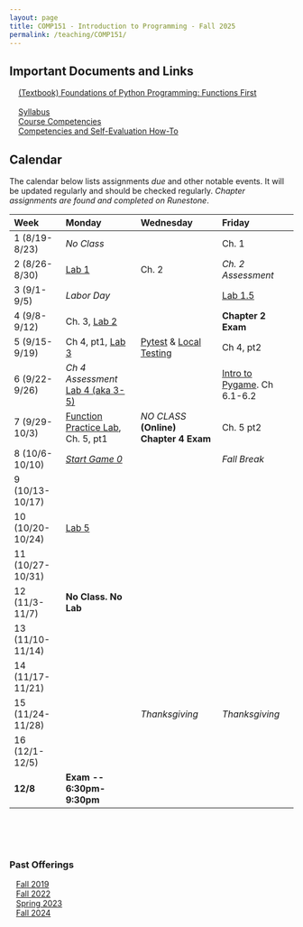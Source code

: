 ```yaml
---
layout: page
title: COMP151 - Introduction to Programming - Fall 2025
permalink: /teaching/COMP151/
---
```


## Important Documents and Links

&nbsp;&nbsp;&nbsp; [(Textbook) Foundations of Python Programming: Functions First](https://runestone.academy/ns/books/published/mc_comp151_foppff_fa25/fopp-ff-3.html) <br><br>
&nbsp;&nbsp;&nbsp; [Syllabus](/teaching/COMP151/fa25/comp151-syllabus.pdf)<br>
&nbsp;&nbsp;&nbsp; [Course Competencies](/teaching/COMP151/fa25/COMP151-Competencies.pdf)<br>
&nbsp;&nbsp;&nbsp; [Competencies and Self-Evaluation How-To](/teaching/ungrading/howto-portfolio)

## Calendar

The calendar below lists assignments *due* and other notable events.  It will be updated regularly and should be checked regularly. *Chapter assignments are found and completed on Runestone*.

| Week | Monday | Wednesday | Friday |
| :-- | :-- | :-- | :-- |
| 1 (8/19-8/23)|  *No Class*   |     | Ch. 1  |
| 2 (8/26-8/30)| [Lab 1](https://classroom.github.com/a/nntxWkDV) | Ch. 2 |  *Ch. 2 Assessment*  |
| 3 (9/1-9/5)| *Labor Day* |   | [Lab 1.5](https://classroom.github.com/a/AMZndCkk)  |
| 4 (9/8-9/12)| Ch. 3, [Lab 2](https://classroom.github.com/a/hxj-sk2t) |  | **Chapter 2 Exam** |
| 5 (9/15-9/19)| Ch 4, pt1, [Lab 3](https://classroom.github.com/a/pWxWRhud) | [Pytest](/teaching/COMP151/docs/pytest/) & [Local Testing](/teaching/COMP151/docs/localdev/) | Ch 4, pt2 |
| 6 (9/22-9/26)| *Ch 4 Assessment* [Lab 4 (aka 3-5)](https://classroom.github.com/a/lzbPWtd0)  | | [Intro to Pygame](/teaching/comp151/docs/pygame-intro/). Ch 6.1-6.2 |
| 7 (9/29-10/3)| [Function Practice Lab](https://classroom.github.com/a/G0rLveQh), Ch. 5, pt1  | *NO CLASS* **(Online) Chapter 4 Exam** | Ch. 5 pt2 |
| 8 (10/6-10/10)| [*Start Game 0*](https://classroom.github.com/a/GLHJZbyB) | | *Fall Break* |
| 9 (10/13-10/17)|  | | |
| 10 (10/20-10/24)|[Lab 5](https://classroom.github.com/a/uoX8ZCAD)  | | |
| 11 (10/27-10/31)|  | | |
| 12 (11/3-11/7)| **No Class. No Lab**  |  |     |
| 13 (11/10-11/14)|  | | |
| 14 (11/17-11/21)|  | | |
| 15 (11/24-11/28) | | *Thanksgiving* | *Thanksgiving* |
| 16 (12/1-12/5)|  | | |
| **12/8** | **Exam -- 6:30pm-9:30pm**   | | |

<br><br><br>


### Past Offerings

&nbsp;&nbsp;&nbsp;[Fall 2019](/teaching/COMP151/fa19/) <br>
&nbsp;&nbsp;&nbsp;[Fall 2022](/teaching/COMP151/fa22/) <br>
&nbsp;&nbsp;&nbsp;[Spring 2023](/teaching/COMP151/sp23/) <br>
&nbsp;&nbsp;&nbsp;[Fall 2024](/teaching/COMP151/fa24/)
